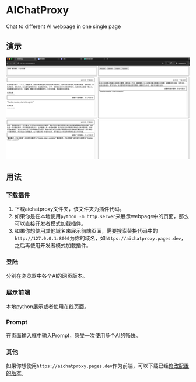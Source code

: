 # AIChatProxy
Chat to different AI webpage in one single page

## 演示
![demo](/static/demo.png)

## 用法
### 下载插件
1. 下载aichatproxy文件夹，该文件夹为插件代码。
2. 如果你是在本地使用`python -m http.server`来展示webpage中的页面，那么可以直接开发者模式加载插件。
3. 如果你想使用其他域名来展示前端页面，需要搜索替换代码中的`http://127.0.0.1:8000`为你的域名，如`https://aichatproxy.pages.dev`，之后再使用开发者模式加载插件。

### 登陆
分别在浏览器中各个AI的网页版本。

### 展示前端
本地python展示或者使用在线页面。

### Prompt
在页面输入框中输入Prompt，感受一次使用多个AI的畅快。

### 其他
如果你想使用`https://aichatproxy.pages.dev`作为前端，可以下载已经[修改配置的版本](https://github.com/h4fan/AIChatProxy/tree/gh-pages)。